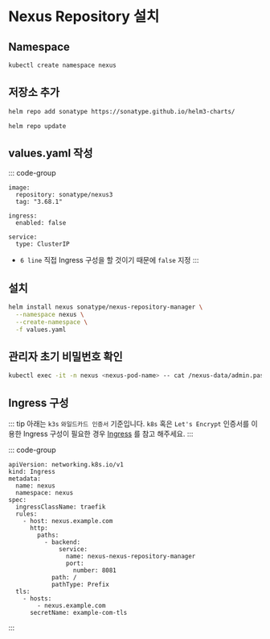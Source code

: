 # Nexus Repository 설치

## Namespace
``` bash
kubectl create namespace nexus
```

## 저장소 추가
``` bash
helm repo add sonatype https://sonatype.github.io/helm3-charts/
```

``` bash
helm repo update
```

## values.yaml 작성
::: code-group
``` yaml:line-numbers [values.yaml] {6}
image:
  repository: sonatype/nexus3
  tag: "3.68.1"

ingress:
  enabled: false

service:
  type: ClusterIP

```
* `6 line` 직접 Ingress 구성을 할 것이기 때문에 `false` 지정
:::

## 설치
``` bash
helm install nexus sonatype/nexus-repository-manager \
  --namespace nexus \
  --create-namespace \
  -f values.yaml
```

## 관리자 초기 비밀번호 확인
``` bash
kubectl exec -it -n nexus <nexus-pod-name> -- cat /nexus-data/admin.password
```

## Ingress 구성
::: tip
아래는 `k3s` `와일드카드 인증서` 기준입니다. `k8s` 혹은 `Let's Encrypt` 인증서를 이용한 Ingress 구성이 필요한 경우 [Ingress](/kubernetes/03-setting/ingress) 를 참고 해주세요.
:::

::: code-group
``` yaml:line-numbers [ingress.yaml]
apiVersion: networking.k8s.io/v1
kind: Ingress
metadata:
  name: nexus
  namespace: nexus
spec:
  ingressClassName: traefik
  rules:
    - host: nexus.example.com
      http:
        paths:
          - backend:
              service:
                name: nexus-nexus-repository-manager
                port:
                  number: 8081
            path: /
            pathType: Prefix
  tls:
    - hosts:
        - nexus.example.com
      secretName: example-com-tls
```
:::
